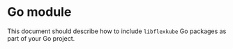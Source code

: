 # Go module

This document should describe how to include `libflexkube` Go packages as part of your Go project.